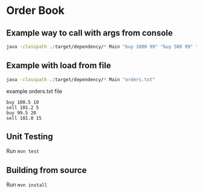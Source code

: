 # Order Book

## Example way to call with args from console

```sh
java -classpath .:target/dependency/* Main "buy 1000 99" "buy 500 99" "buy 500 98" "buy 1200 98" "sell 2000 101"
```

## Example with load from file

```sh
java -classpath .:target/dependency/* Main "orders.txt"
```

example orders.txt file

```
buy 100.5 10
sell 101.2 5
buy 99.5 20
sell 101.0 15
```

## Unit Testing

Run `mvn test`

## Building from source 

Run `mvn install`